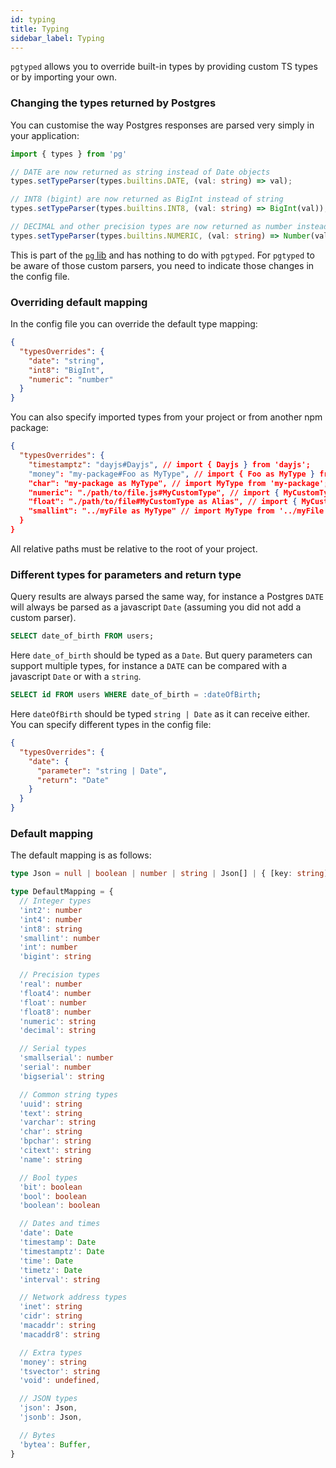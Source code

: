 ```yaml
---
id: typing
title: Typing
sidebar_label: Typing
---
```


`pgtyped` allows you to override built-in types by providing custom TS types or by importing your own.

### Changing the types returned by Postgres

You can customise the way Postgres responses are parsed very simply in your application:

```ts
import { types } from 'pg'

// DATE are now returned as string instead of Date objects
types.setTypeParser(types.builtins.DATE, (val: string) => val);

// INT8 (bigint) are now returned as BigInt instead of string
types.setTypeParser(types.builtins.INT8, (val: string) => BigInt(val));

// DECIMAL and other precision types are now returned as number instead of string
types.setTypeParser(types.builtins.NUMERIC, (val: string) => Number(val));
```

This is part of the [`pg` lib](https://github.com/brianc/node-pg-types) and has nothing to do with `pgtyped`.
For `pgtyped` to be aware of those custom parsers, you need to indicate those changes in the config file.

### Overriding default mapping

In the config file you can override the default type mapping:
```json
{
  "typesOverrides": { 
    "date": "string",
    "int8": "BigInt",
    "numeric": "number"
  }
}
```

You can also specify imported types from your project or from another npm package:
```json
{
  "typesOverrides": { 
    "timestamptz": "dayjs#Dayjs", // import { Dayjs } from 'dayjs';
    "money": "my-package#Foo as MyType", // import { Foo as MyType } from 'my-package';
    "char": "my-package as MyType", // import MyType from 'my-package';
    "numeric": "./path/to/file.js#MyCustomType", // import { MyCustomType } from './path/to/file.js';
    "float": "./path/to/file#MyCustomType as Alias", // import { MyCustomType as Alias } from './path/to/file';
    "smallint": "../myFile as MyType" // import MyType from '../myFile';
  }
}
```

All relative paths must be relative to the root of your project.

### Different types for parameters and return type

Query results are always parsed the same way, for instance a Postgres `DATE` will always be parsed as a javascript `Date` 
(assuming you did not add a custom parser).

```sql
SELECT date_of_birth FROM users;
```

Here `date_of_birth` should be typed as a `Date`. But query parameters can support multiple types, for instance a `DATE` 
can be compared with a javascript `Date` or with a `string`.

```sql
SELECT id FROM users WHERE date_of_birth = :dateOfBirth;
```

Here `dateOfBirth` should be typed `string | Date` as it can receive either. You can specify different types in the config file:
```json
{
  "typesOverrides": { 
    "date": {
      "parameter": "string | Date",
      "return": "Date"
    } 
  }
}
```

### Default mapping
The default mapping is as follows:

```ts
type Json = null | boolean | number | string | Json[] | { [key: string]: Json }

type DefaultMapping = {
  // Integer types
  'int2': number
  'int4': number
  'int8': string
  'smallint': number
  'int': number
  'bigint': string

  // Precision types
  'real': number
  'float4': number
  'float': number
  'float8': number
  'numeric': string
  'decimal': string

  // Serial types
  'smallserial': number
  'serial': number
  'bigserial': string

  // Common string types
  'uuid': string
  'text': string
  'varchar': string
  'char': string
  'bpchar': string
  'citext': string
  'name': string

  // Bool types
  'bit': boolean
  'bool': boolean
  'boolean': boolean

  // Dates and times
  'date': Date
  'timestamp': Date
  'timestamptz': Date
  'time': Date
  'timetz': Date
  'interval': string

  // Network address types
  'inet': string
  'cidr': string
  'macaddr': string
  'macaddr8': string

  // Extra types
  'money': string
  'tsvector': string
  'void': undefined,

  // JSON types
  'json': Json,
  'jsonb': Json,

  // Bytes
  'bytea': Buffer,
}
```
